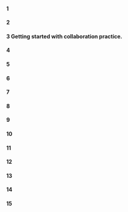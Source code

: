 #### 1
#### 2
#### 3 Getting started with collaboration practice.
#### 4
#### 5
#### 6
#### 7
#### 8
#### 9
#### 10
#### 11
#### 12
#### 13
#### 14
#### 15
